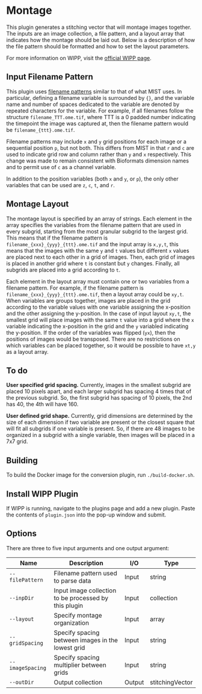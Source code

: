 # Montage

This plugin generates a stitching vector that will montage images together. The inputs are an image collection, a file pattern, and a layout array that indicates how the montage should be laid out. Below is a description of how the file pattern should be formatted and how to set the layout parameters.

For more information on WIPP, visit the [official WIPP page](https://isg.nist.gov/deepzoomweb/software/wipp).

## Input Filename Pattern

This plugin uses [filename patterns](https://github.com/USNISTGOV/MIST/wiki/User-Guide#input-parameters) similar to that of what MIST uses. In particular, defining a filename variable is surrounded by `{}`, and the variable name and number of spaces dedicated to the variable are denoted by repeated characters for the variable. For example, if all filenames follow the structure `filename_TTT.ome.tif`, where TTT is a 0 padded number indicating the timepoint the image was captured at, then the filename pattern would be `filename_{ttt}.ome.tif`.

Filename patterns may include `x` and `y` grid positions for each image or a sequential position `p`, but not both. This differs from MIST in that `r` and `c` are used to indicate grid row and column rather than `y` and `x` respectively. This change was made to remain consistent with Bioformats dimension names and to permit use of `c` as a channel variable.

In addition to the position variables (both `x` and `y`, or `p`), the only other variables that can be used are `z`, `c`, `t`, and `r`.

## Montage Layout

The montage layout is specified by an array of strings. Each element in the array specifies the variables from the filename pattern that are used in every subgrid, starting from the most granular subgrid to the largest grid. This means that if the filename pattern is `filename_{xxx}_{yyy}_{ttt}.ome.tif` and the input array is `x,y,t`, this means that the images with the same `y` and `t` values but different `x` values are placed next to each other in a grid of images. Then, each grid of images is placed in another grid where `t` is constant but `y` changes. Finally, all subgrids are placed into a grid according to `t`.

Each element in the layout array must contain one or two variables from a filename pattern. For example, if the filename pattern is `filename_{xxx}_{yyy}_{ttt}.ome.tif`, then a layout array could be `xy,t`. When variables are groups together, images are placed in the grid according to the variable values with one variable assigning the x-position and the other assigning the y-position. In the case of input layout `xy,t`, the smallest grid will place images with the same `t` value into a grid where the `x` variable indicating the x-position in the grid and the `y` variabled indicating the y-position. If the order of the variables was flipped (`yx`), then the positions of images would be transposed. There are no restrictions on which variables can be placed together, so it would be possible to have `xt,y` as a layout array.

## To do

**User specified grid spacing.** Currently, images in the smallest subgrid are placed 10 pixels apart, and each larger subgrid has spacing 4 times that of the previous subgrid. So, the first subgrid has spacing of 10 pixels, the 2nd has 40, the 4th will have 160.

**User defined grid shape.** Currently, grid dimensions are determined by the size of each dimension if two variable are present or the closest square that will fit all subgrids if one variable is present. So, if there are 48 images to be organized in a subgrid with a single variable, then images will be placed in a 7x7 grid.

## Building

To build the Docker image for the conversion plugin, run
`./build-docker.sh`.

## Install WIPP Plugin

If WIPP is running, navigate to the plugins page and add a new plugin. Paste the contents of `plugin.json` into the pop-up window and submit.

## Options

There are three to five input arguments and one output argument:

| Name             | Description                                           | I/O    | Type            |
|------------------|-------------------------------------------------------|--------|-----------------|
| `--filePattern`  | Filename pattern used to parse data                   | Input  | string          |
| `--inpDir`       | Input image collection to be processed by this plugin | Input  | collection      |
| `--layout`       | Specify montage organization                          | Input  | array           |
| `--gridSpacing`  | Specify spacing between images in the lowest grid     | Input  | string          |
| `--imageSpacing` | Specify spacing multiplier between grids              | Input  | string          |
| `--outDir`       | Output collection                                     | Output | stitchingVector |
